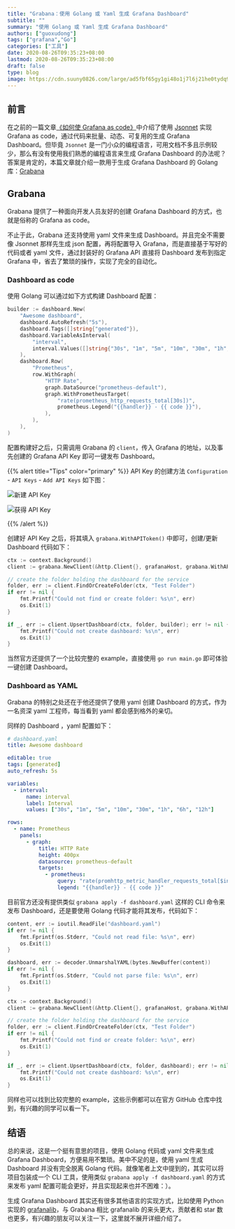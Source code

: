 ```yaml
---
title: "Grabana：使用 Golang 或 Yaml 生成 Grafana Dashboard"
subtitle: ""
summary: "使用 Golang 或 Yaml 生成 Grafana Dashboard"
authors: ["guoxudong"]
tags: ["grafana","Go"]
categories: ["工具"]
date: 2020-08-26T09:35:23+08:00
lastmod: 2020-08-26T09:35:23+08:00
draft: false
type: blog
image: https://cdn.suuny0826.com/large/ad5fbf65gy1gi48o1j7l6j21he0tydq9.jpg
---
```

## 前言

在之前的一篇文章[《如何使 Grafana as code》](./how-to-configure-grafana-as-code)中介绍了使用 [Jsonnet](http://jsonnet.org/) 实现 Grafana as code，通过代码来批量、动态、可复用的生成 Grafana Dashboard。但毕竟 `Jsonnet` 是一门小众的编程语言，可用文档不多且示例较少，那么有没有使用我们熟悉的编程语言来生成 Grafana Dashboard 的办法呢？答案是肯定的，本篇文章就介绍一款用于生成 Grafana Dashboard 的 Golang 库：[Grabana](https://github.com/K-Phoen/grabana)

## Grabana

Grabana 提供了一种面向开发人员友好的创建 Grafana Dashboard 的方式，也就是俗称的 Grafana as code。

不止于此，Grabana 还支持使用 yaml 文件来生成 Dashboard。并且完全不需要像 Jsonnet 那样先生成 json 配置，再将配置导入 Grafana，而是直接基于写好的代码或者 yaml 文件，通过封装好的 Grafana API 直接将 Dashboard 发布到指定 Grafana 中，省去了繁琐的操作，实现了完全的自动化。

### Dashboard as code

使用 Golang 可以通过如下方式构建 Dashboard 配置：

```go
builder := dashboard.New(
    "Awesome dashboard",
    dashboard.AutoRefresh("5s"),
    dashboard.Tags([]string{"generated"}),
    dashboard.VariableAsInterval(
        "interval",
        interval.Values([]string{"30s", "1m", "5m", "10m", "30m", "1h", "6h", "12h"}),
    ),
    dashboard.Row(
        "Prometheus",
        row.WithGraph(
            "HTTP Rate",
            graph.DataSource("prometheus-default"),
            graph.WithPrometheusTarget(
                "rate(prometheus_http_requests_total[30s])",
                prometheus.Legend("{{handler}} - {{ code }}"),
            ),
        ),
    ),
)
```

配置构建好之后，只需调用 Grabana 的 `client`，传入 Grafana 的地址，以及事先创建的 Grafana API Key 即可一键发布 Dashboard。

{{% alert title="Tips" color="primary" %}}
API Key 的创建方法 `Configuration` - `API Keys` - `Add API Keys` 如下图：

![新建 API Key](https://cdn.suuny0826.com/large/ad5fbf65gy1gi41u4pq30j21h10pn76o.jpg)

![获得 API Key](https://cdn.suuny0826.com/large/ad5fbf65gy1gi41y39kz1j20li0biaaz.jpg)

{{% /alert %}}

创建好 API Key 之后，将其填入 `grabana.WithAPIToken()` 中即可，创建/更新 Dashboard 代码如下：

```go
ctx := context.Background()
client := grabana.NewClient(&http.Client{}, grafanaHost, grabana.WithAPIToken("such secret, much wow"))

// create the folder holding the dashboard for the service
folder, err := client.FindOrCreateFolder(ctx, "Test Folder")
if err != nil {
    fmt.Printf("Could not find or create folder: %s\n", err)
    os.Exit(1)
}

if _, err := client.UpsertDashboard(ctx, folder, builder); err != nil {
    fmt.Printf("Could not create dashboard: %s\n", err)
    os.Exit(1)
}
```

当然官方还提供了一个比较完整的 example，直接使用 `go run main.go` 即可体验一键创建 Dashboard。

### Dashboard as YAML

Grabana 的特别之处还在于他还提供了使用 yaml 创建 Dashboard 的方式，作为一名资深 yaml 工程师，每当看到 yaml 都会感到格外的亲切。

同样的 Dashboard ，yaml 配置如下：

```yaml
# dashboard.yaml
title: Awesome dashboard

editable: true
tags: [generated]
auto_refresh: 5s

variables:
  - interval:
      name: interval
      label: Interval
      values: ["30s", "1m", "5m", "10m", "30m", "1h", "6h", "12h"]

rows:
  - name: Prometheus
    panels:
      - graph:
          title: HTTP Rate
          height: 400px
          datasource: prometheus-default
          targets:
            - prometheus:
                query: "rate(promhttp_metric_handler_requests_total[$interval])"
                legend: "{{handler}} - {{ code }}"
```

目前官方还没有提供类似 `grabana apply -f dashboard.yaml` 这样的 CLI 命令来发布 Dashboard，还是要使用 Golang 代码才能将其发布，代码如下：

```go
content, err := ioutil.ReadFile("dashboard.yaml")
if err != nil {
    fmt.Fprintf(os.Stderr, "Could not read file: %s\n", err)
    os.Exit(1)
}

dashboard, err := decoder.UnmarshalYAML(bytes.NewBuffer(content))
if err != nil {
    fmt.Fprintf(os.Stderr, "Could not parse file: %s\n", err)
    os.Exit(1)
}

ctx := context.Background()
client := grabana.NewClient(&http.Client{}, grafanaHost, grabana.WithAPIToken("such secret, much wow"))

// create the folder holding the dashboard for the service
folder, err := client.FindOrCreateFolder(ctx, "Test Folder")
if err != nil {
    fmt.Printf("Could not find or create folder: %s\n", err)
    os.Exit(1)
}

if _, err := client.UpsertDashboard(ctx, folder, dashboard); err != nil {
    fmt.Printf("Could not create dashboard: %s\n", err)
    os.Exit(1)
}
```

同样也可以找到比较完整的 example，这些示例都可以在官方 GitHub 仓库中找到，有兴趣的同学可以看一下。

## 结语

总的来说，这是一个挺有意思的项目，使用 Golang 代码或 yaml 文件来生成 Grafana Dashboard，方便易用不繁琐。美中不足的是，使用 yaml 生成 Dashboard 并没有完全脱离 Golang 代码。就像笔者上文中提到的，其实可以将项目包装成一个 CLI 工具，使用类似 `grabana apply -f dashboard.yaml` 的方式来发布 yaml 配置可能会更好，并且实现起来也并不困难：）。

生成 Grafana Dashboard 其实还有很多其他语言的实现方式，比如使用 Python 实现的 [grafanalib](https://github.com/weaveworks/grafanalib)，与 Grabana 相比 grafanalib 的来头更大，贡献者和 star 数也更多，有兴趣的朋友可以关注一下，这里就不展开详细介绍了。
